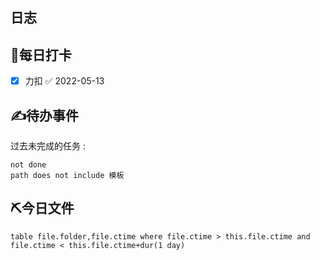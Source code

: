 ## 日志

## 💪每日打卡
- [x] 力扣 ✅ 2022-05-13

## ✍待办事件
过去未完成的任务 :
````tasks
not done
path does not include 模板
````


## ⛏今日文件
```dataview
table file.folder,file.ctime where file.ctime > this.file.ctime and file.ctime < this.file.ctime+dur(1 day)
```